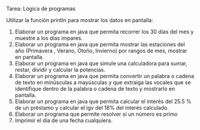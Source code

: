 Tarea: Lógica de programas 

Utilizar la función println para mostrar los datos en pantalla:
 
1. Elaborar un programa en java que permita recorrer los 30 días del mes y muestre a los días impares.
2. Elaborar un programa en java que permita mostrar las estaciones del año (Primavera , Verano, Otoño, Invierno) por rangos de mes, mostrar en pantalla. 
3. Elaborar un programa en java que simule una calculadora para sumar, restar, dividir y calcular la potencias.
4. Elaborar un programa en java que permita convertir un palabra o cadena de texto en minúsculas a mayúsculas y que extraiga las vocales que se identifique dentro de la palabra o cadena de texto y mostrarlo en pantalla.
5. Elaborar un programa en java que permita calcular el interés del 25.5 % de un préstamo y calcular el igv del 18% del interés calculado.
6. Elaborar un programa que permite resolver si un número es primo 
7. Imprimir el día de una fecha cualquiera.
